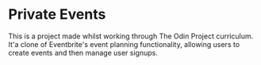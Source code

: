 # Private Events

This is a project made whilst working through The Odin Project curriculum. It'a clone of Eventbrite's event planning functionality, allowing users to create events and then manage user signups.
